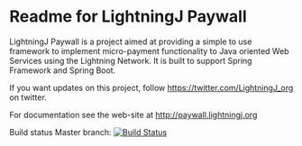 # Readme for LightningJ Paywall

LightningJ Paywall is a project aimed at providing a simple to use framework to implement micro-payment functionality to
Java oriented Web Services using the Lightning Network. It is built to support Spring Framework and Spring Boot.

If you want updates on this project, follow https://twitter.com/LightningJ_org on twitter.

For documentation see the web-site at http://paywall.lightningj.org


Build status Master branch: [![Build Status](https://travis-ci.org/lightningj-org/lightningj.svg?branch=master)](https://travis-ci.org/lightningj-org/paywall)
